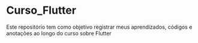 # Curso_Flutter
Este repositório tem como objetivo registrar meus aprendizados, códigos e anotações ao longo do curso sobre Flutter
